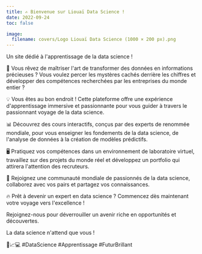 ```yaml
---
title: ✍️ Bienvenue sur Liouaï Data Science !
date: 2022-09-24
toc: false

image:
  filename: covers/Logo Liouaï Data Science (1000 × 200 px).png
---
```


Un site dédié à l'apprentissage de la data science !

🚀 Vous rêvez de maîtriser l'art de transformer des données en informations précieuses ? Vous voulez percer les mystères cachés derrière les chiffres et développer des compétences recherchées par les entreprises du monde entier ?

💡 Vous êtes au bon endroit ! Cette plateforme offre une expérience d'apprentissage immersive et passionnante pour vous guider à travers le passionnant voyage de la data science.

📊 Découvrez des cours interactifs, conçus par des experts de renommée mondiale, pour vous enseigner les fondements de la data science, de l'analyse de données à la création de modèles prédictifs.

🖥️ Pratiquez vos compétences dans un environnement de laboratoire virtuel, travaillez sur des projets du monde réel et développez un portfolio qui attirera l'attention des recruteurs.

🤝 Rejoignez une communauté mondiale de passionnés de la data science, collaborez avec vos pairs et partagez vos connaissances.

🔥 Prêt à devenir un expert en data science ? Commencez dès maintenant votre voyage vers l'excellence !

Rejoignez-nous pour déverrouiller un avenir riche en opportunités et découvertes. 

La data science n'attend que vous ! 

💼📈💻 #DataScience #Apprentissage #FuturBrillant
